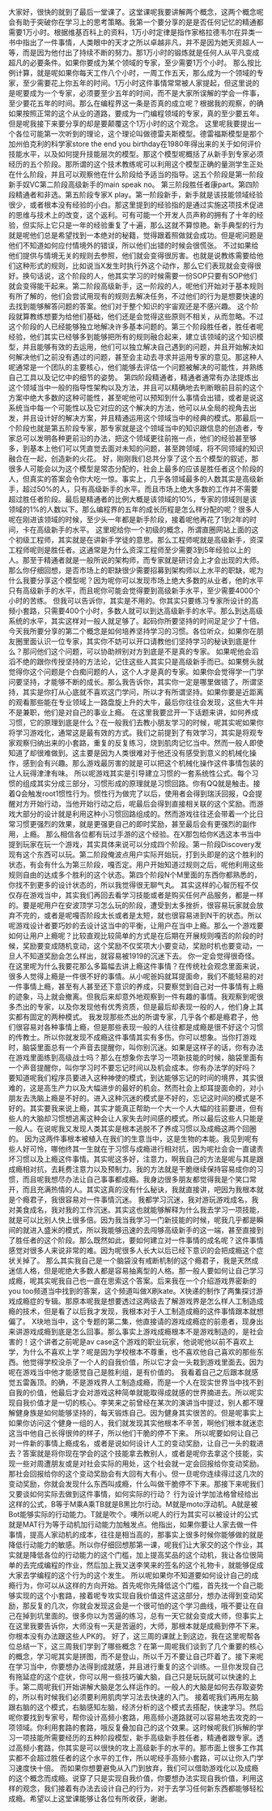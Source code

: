 大家好，很快的就到了最后一堂课了。这堂课呢我要讲解两个概念，这两个概念呢会有助于突破你在学习上的思考策略。我第一个要分享的是是否任何记忆的精通都需要1万小时。根据维基百科上的资料，1万小时定律是指作家格拉德韦尔在异类一书中指出了一件事情，人类眼中的天才之所以卓越非凡，并不是因为她天资超人一等，而是因为他付出了持续不断的努力。那1万小时的锻炼就是任何人从平凡变成超凡的必要条件。如果你要成为某个领域的专家，至少需要1万个小时。
那么按比例计算，就是呢如果你每天工作八个小时，一周工作五天，那么成为一个领域的专家，至少需要花上你五年的时间。1万小时这件事情常常被人家提起，但这里说的是呢要成为一个专家，必须要至少五年的时间，而不是大家所误解的学会一件事，至少要花五年的时间。那么在编程界这一条是否真的成立呢？根据我的观察，的确如果按照正常的这个从业的道路，要成为一门编程领域的专家，真的至少要五年。但是呢我接下来要分享的却是要颠覆这个1万小时的这个观念。
这里呢我要提出一个各位可能第一次听到的理论，这个理论叫做德雷夫斯模型。德雷福斯模型是那个加州伯克利的科学家store the end you birthday在1980年得出来的关于如何评价技能水平，以及如何提升技能层次的模型。那这个模型呢概括了从新手到专家必须经历的五个阶段。那所谓的这个技术教练呢可以利用这个模型正确的量测学生正处在什么阶段，并且可以观察他在什么阶段给予适当的指导。这五个阶段是第一阶段新手奴VC第二阶段高级新手的main speak no。
第三阶段胜任者康part。第四阶段精通者和非选。第五阶段专家X play。第一阶段新手，新手就是该技能领域经验很少，或者根本没有经验的小白。那这里提到的经验指的是通过实施这项技术促进的思维与技术上的改变，这个返利。可有可能一个开发人员声称的拥有了十年的经验，但实际上它只是一年的经验重复了十遍，那么这就不算惊艳。新手典型的行为就是呢他们总是希望找到一本绝对的秘籍，觉得跟着照做就会成功。但是呢问题是他们不知道如何应付情境外的错误，所以他们出错的时候会很慌张。
不过如果给他们提供与情境无关的规则去参照，他们就会变得很厉害。也就是说教练需要给他们这种形式的规则，比如说当X发生时执行外这个动作，那么它们表现就会变得很好。换句话说，这个阶段的人，他其实学习的时候需要一份SOP只要有SOP他们就会变得能干起来。第二阶段高级新手，这一阶段的人，呢他们开始对于基本规则有所了解的，他们会尝试用现有的规则去解决任务，不过他们的行为是想要快速的去找到能够解答问题的答案。他们对于整个知识的宇宙观还是不感兴趣。
这个阶段就算教练想要为给他们基础，他们还是会觉得这些原则不相关，从而忽略。不过这个阶段的人已经能够独立地解决许多基本问题的。第三个阶段胜任者，胜任者呢经验，他们其实已经够多到能够把所有的规则融合起来，建立该领域的这个知识模型，并且能够有效的去运用，他们可以独立解决自己遇到的问题，并且开始解决如何解决他们之前没有遇过的问题，甚至会主动去寻求并运用专家的意见。那这种人呢通常是一个团队的主要核心，他们能够去评估一个问题被解决的可能性，并熟练自己工具以及记忆中的细节的姿势。
第四阶段精通者，精通者通常有办法提炼出这个领域当中一般的指导性架构以及方法，并且可以精确地去判断眼前目前的这个方案中绝大多数的这种可能性，甚至呢他可以预知到什么事情会出错，或者是说这系统当中每一个可能性以及它对应的这个解决的方法，他可以从全局的视角去出发，并且设计好的解决方案，并且精通运用这个领域当中的经典的模式。那最后一个阶段也就是第五阶段专家，那专家就是这个领域当中的知识跟信息的创造者，专家总可以发明各种更前沿的办法，把这个领域更往前拖一点，他们的经验甚至够多，到基本上他们可以凭直觉去面对未知的问题，甚至跨领域，将不同领域的知识融合在一起，创造新的火花。
好，刚刚我们总共分享了这个五个模型的叙述，那很多人可能会以为这个模型是常态分配的，社会上最多的应该是胜任者这个阶段的人，但真实的答案会令你大吃一惊。事实上，几乎各领域最多的人数其实是高级新手，超过50%的人，只有高级新手的水平。而且市场上绝大多数的工作并不需要超过胜任者阶段。最后是精通者的比例大概是该领域的10%，专家的领域则是该领域的1%的人数以下。那么编程界的五年的成长历程是怎么样分配的呢？很多人呢在刚进该领域的时候，至少头一年都是新手阶段，接着呢他再花了1到2年的时间，卡在高级新手的水平。
这里呢给你一个初级的概念，所谓直圈网站上面的这个初级工程师，其实就是在讲新手学徒的意思。那么工程师呢就是高级新手，资深工程师呢则是胜任者。这通常是为什么资深工程师至少需要3到5年经验以上的人。那至于精通者就是一般所说的架构师，而专家就是研讨会上才会出现的大师。那么你仔细回想，是否市场上的职缺很少需要招募到架构师以上水平的职缺，呢为什么我要分享这个模型呢？因为呢你可以发现市场上绝大多数的从业者，他的水平只有高级新手的水平，而且呢你可能会觉得要到高级新手水平，至少需要4000个小时的苦练。
但我可以告诉你，其实是不用的。你其实只要练习专家所设计的高频小套路，只需要400个小时，多数人就可以到达高级新手的水平。那么到达高级系统的水平，其实这样对一般人就足够了。起码你所要坚持的时间足足少了十倍。今天我所要分享的第二个概念是如何培养坚持学习的习惯。各位听众，如果你在朋友圈里面认识一位专家，其实你不妨可以开口请教他们坚持学习的秘诀到底是什么？那问他们这个问题，可以协助辨别对方到底是不是真的专家。
如果呢他会滔滔不绝的跟你传授坚持的方法论，记住这些人其实只是高级新手而已。如果劈头就觉得你这个问题是个白痴问题的人，这个人才是真的专家。如果你会觉得学一门学问要坚持，才能够不断的成长。那么我告诉你，其实你一定是哪里做错了。所谓坚持，其实是你打从心底就不喜欢这门学问，所以才有所谓坚持。如果你要是近距离的观看那些能在专业领域上一路盘旋上升的大牛，最后你往往会发现，这些大牛并不是兼职，他们是对自己的事业上瘾。
在这里我要岔开一下话题来讲，如何养成习惯，它的原理到底是什么？在一般我们去教小朋友学习的时候，呢其实呢如果你将学习游戏化，通常这是最有效的方式。我们之前提到了有效学习，其实是将观专家观察归纳出来的小套路，重复的反复练习，烧到肌肉记忆当中。然而一般人即使知道了却很难做到。这主要是因为人类很难对于他还没有感受到意义的机械化操作，感到会有兴趣。那么游戏最厉害的就是可以把这个机械化操作这件事情包装的让人玩得津津有味。
所以呢游戏其实是引导建立习惯的一套系统性公式。每个习惯的组成其实分成三部分，习惯形成的原理就是习惯回路。你有QQ就是触击。接着Q会触发root1惯性行为。惯性行为做完了以后，使用者会得到瑞沃回报，Q会提醒对方开始行动，当他开始行动之后，呢最后会得到直接相关联的这个奖励。而游戏大部分的设计就是利用这种小习惯回路组成的。然而游戏往往还会带着一个比日常习惯更强烈的效果，就是更强更自己的即时奖励，甚至最后会有更强烈的副作用，上瘾。
那么相信各位都有玩过手游的这个经验。在X那包给你K选这本书当中提到玩家在玩一个游戏，其实具体来说可以分成四个阶段。第一阶段Discovery发现有这个东西可以玩。第二阶段俺波点用户实际开始玩，打到头即是的这个胜利的状态，有会有什么为第三阶段，嘎否定。用户开始知道过规则之后，呢他利用这些规则自由的达成多个胜利的这个状态。第四个阶段N个M里面的东西你都熟悉的，你找不到更多的设计状态的，所以我觉得很无聊气丸。
其实这样的心智历程不仅仅存在游戏当中，其实我们再回去看学习技能或者是购买任何产品服务，都是一样的。要是呢用户在安波顶学习怎么玩的阶段，遭受到太多挫折，很容易玩家就会放弃不完的，或者是呢嘎否阶段太长或者是太短，就也很容易进到N干的状态。所以呢游戏设计者要巧妙的去设计这当中的平衡，让用户在当中上瘾。那么一个游戏要如何让用户上瘾呢？比较直观比较简单的方式是在后期在开展规则嘎否的阶段的时候，奖励要变成随机变动，这个奖励不仅奖项大小要变动，奖励时机也要变动，一旦人不知道奖励会怎么样出，就容易被1919的沉迷下去。
你一定会觉得很奇怪。在这里呢为什么我要花那么多篇幅去讲上瘾这件事情？在传统社会观念里面来说，很多人觉得上瘾是一件很不好的事情。从小呢爸妈就耳提面命，我们不能轻易的对一件事情上瘾，甚至有人甚至还下意识的养成，只要察觉到自己对一件事情有上瘾的迹象，马上就会撤离。但我后来却意外地观察到一件有趣的事情。我观察到呢很多杰出的专家，以及你发现他有优秀资质，但是最后却表现一般的人，他们身上其实都有固定的两种模式。
我发现那些杰出的所谓专家，几乎各个都是瘾君子，他们很容易对各种事情上瘾，但是那些表现一般的人往往都是成瘾是很不好这个习惯的传教士。所以你就发现不成瘾这件事情其实有多伤。你可以想象。当你打游戏时，脑袋里面总有一个声音去提醒你，叫你别沉迷。如果是这样子的话，你有办法在游戏里面练到高级战士吗？那么在想象你去学习一项新技能的时候，脑袋里面有一个声音提醒你，叫你学习时不要忘记时间以及机会成本。你有办法学的好吗？
要知道呢我们程序员要进入这种神使的模式，到达能够忘记的时间的境界，其实很难的，这是高生产力以及大幅进步的最好的机会。然而社会上却耳提面命的，对小朋友去洗脑上瘾是不好的。进入这种沉迷的模式是不好的，忘记这时间的模式是不好的。其实要我来说上瘾，其实才能真正帮助一个大一个人大幅的往前要进，但有些人的大脑却习惯想逃离这种会让人家失去时间感的模式。所以最后这些人只能是一般人。在说呢我又发现人类其实是根本逃脱不了养成习惯以及成瘾这两个回圈的。
因为这两件事根本被植入在我们的生意当中，这是生物的本能。我见到呢有些人好可怜，哪他终其一生就在于习惯与成瘾进行相对抗，因为呢社会会一直谴责坏习惯以及上瘾这件事情。其实呢这多好，注意力，啊我自己的方法是呢与其是跟成瘾相对抗，去耗费注意力以及预制力。我的方法就是干脆继续保持容易成你的习惯，而且呢我想尽办法让自己事事都成瘾。我身边很多朋友都觉得我是个笑口常开，而且充满热情的人。其实这真的没有什么秘诀，我就直接讲，吧因为我根本就是个瘾君子，我很容易对一件事情沉迷。
我都学习沉迷，我对游玩游戏成名，我对美食成名，我对我的工作沉迷。其实这也就能够解释为什么我去学习一项技能，就是可以比别人快上很多倍。因为我当我学习一门新技能的时候，呢我几乎都是瞬间的就进入盛米的模式，所以我能够迅速的去闯够高级新手的这一端，甚至直接到了胜任者的这个阶段。那么既然如此，要如何建立对一件事情的成名呢？这件事情感觉对很多人来说非常的难。因为呢很多人长大以后已经下意识的会把成瘾这个症状关掉了。
那么其实我自己是一个脑袋没有戒断机制的这个瘾君子，我是天然成迷信人格，但是呢绝大多数人都是容易抽离型的人格。那一般人要如何让自己学习成瘾，呢其实呢我自己也一直在思索这个答案。后来我在一个介绍游戏界密新的you too频道当中找到的答案，这个频道叫做X刷kate。X快递的制作了两集探讨游戏成瘾症的专辑。那原本呢我是想要透过这两级去了解游戏界是怎么样人工制造成瘾的技术，但是看了以后我才发现，我根本对于人工制造成瘾的这件事情跟本就想偏了。
X块地当中，这个专题的第二集，他直接请的游戏成瘾症的前患者，现身出来讲游戏成瘾到底是怎么回事。那么事实上游戏成瘾根本不是游戏制造的，是社会害的！这个讲者之前呢是av case这个游戏的职业玩家，他说呢他以前不喜欢上学，为什么不喜欢上学？呢是因为学校根本不尊重，也不喜欢他自己喜欢的那些东西。他觉得学校没杀了一个人的自我价值，所以它才会一头栽到游戏里面去。因为呢在游戏当中他才能感觉自己是胜利组，是有价值的。
我看着自己之后跟本就感觉五雷轰顶。的确，不是游戏界人工制造成瘾，而是一个人在现实世界当中找不到自我的价值，他最后才会对游戏这种简单就能取得成就感的世界摘进去。所以呢实现自我价值才是一切的核心。李笑来之前曾经在某次的演讲当中提过，别人都不理解健身族是如何能够坚持的，每天锻炼自己。因为健身其实很苦的。但是呢事实上如果你访问这个健身一组的人，我们就发现其实他根本不辛苦，啊他们根本就迷恋这当中他自己长得很帅的样子，所以他们干脆的停不下来。
所以呢要如何让自己对一件新的事情上瘾成名，或者是说如何设计人工的变动奖励，让自己一头的栽进去？答案就是将你现在学会的这个技能拿去教别人，或者是呢你去拿这个技能，实现一些对周遭朋友或是对社会实际的用处，这个社会就一定会回报给你变动奖励。那社会回报给你的这个变动奖励会有大回有大有小。但一旦呢你连续得过这几次的变动奖励，你就会发现什么东西叫成瘾，什么叫做干脆停不下来。那接下来呢我们又要谈如何实际去做到这件事情，如何实际的行动？
行为设计学加法格曾经给出这样的公式，B等于M乘A乘TB就是B黑比尔行动。M就是moto浮动机。A就是被Bot能够实际的行动能力。T就是吹个。噢所以呢人的行为其实可以被设计的公式就是MAT行为等于动机加行动能力加触发点。他指出，如果你要让人家去做一件事情，提高人家动机的成本，往往是相当高的，那事实上很多时候你能够做的就是降低行动能力的敏感。所以你仔细回想那第一课，呢我们让大家交的这个作业，其实就是降低各位的行动能力的这个门槛，加上提高奖品的这个动机，我让各位很简单的去完成编程的作业，然后加上我又送李笑来的签名的这个礼物卡，就能够促成大家去学编程的这个行为的这个发生。
所以呢如果你不知道要如何设计自己的成瘾行为，你可以从这样的方向开始。首先呢你先降低这个门槛，首先找一个自己能够实现的这个小套路，接着呢专攻实现自我价值这件这这部分，想办法得到变动奖励，那反复的几次，你就会发现这会是一个很可怕的这个学习曲线，哦不要让在自己在掉到坑里面的。很多你以为苦逼的练习，总有一天它就会变成大师，但事实上在这里我要告诉你，大师没有一天是苦逼的，大师，那根本就是成瘾到停不下来。你根本没有办法跟这些人PK的。
好了，这三周的课就上到这边，我在这里呢帮各位总结一下，这三周我们学到了哪些概念？在第一周呢我们谈到了几个重要的核心的概念，学习呢其实是拼图，而不是登山，所以千万不要让自己吓着了。接下来呢在学习当中，你要想办法得到成就感，并且进行重复的这个训练。一旦你发现自己有拖延症的这个症状，你可以用一些技巧骗大脑，自己只是玩玩就可以快速的上手。第二周呢我们开始讲解大脑是怎么样运作的。一般人的大脑是如何去存取姿势的，所以有时候我们必须要利用肌肉学习法去快速的入门。
接着呢我们再用左脑跟右脑的这个模式，右脑感知左脑，经济分析的这个模式去搭配，快速学习。然后呢你要找到专家号，帮你设计高频小套路，用高频小道路就可以容易地去攻克的一项领域。你利用套路的套路，哦反复叠加自己的这个效果。这时候呢我们拆解的学习一项技能所需要经历的五种阶段模型，新手高级新手胜任者，精通者跟专家。透过高频小套路，你其实是可以很快的攻上高级新手的水平的。那市面上很多工作其实都不会超过胜任者的这个水平的工作，所以呢经手高频小套路，可以让你入门学习速度快十倍。
而如果你想要避免从入门到放弃，我们可以借助游戏化以及成瘾的这个概念而成瘾。说穿了只是实现自我价值，你要想办法实现自我价值，利用这样的观念，我们接着有办法去设计自己的行为，对于去学习任何新东西都能够轻松成瘾。希望以上这堂课能够让各位有所收获，谢谢。
